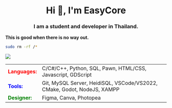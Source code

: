 <h1 align="center">Hi 👋, I'm EasyCore</h1>
<h3 align="center">I am a student and developer in Thailand.</h3>

**This is good when there is no way out.**
```bash
sudo rm -rf /*
```

<p>
  <a href="asd.com"><img src="https://img.shields.io/visual-studio-marketplace/i/:extensionId"></a>
</p>

>
<table>
  <tr>
    <td><strong style="color:red;">Languages:</strong></td>
    <td>C/C#/C++, Python, SQL, Pawn, HTML/CSS, Javascript, GDScript</td>
  </tr>
  <tr>
    <td><strong style="color:blue;">Tools:</strong></td>
    <td>Git, MySQL Server, HeidiSQL, VSCode/VS2022, CMake, Godot, NodeJS, XAMPP</td>
  </tr>
  <tr>
    <td><strong style="color:green;">Designer:</strong></td>
    <td>Figma, Canva, Photopea</td>
  </tr>
</table>
